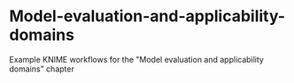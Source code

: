 # Model-evaluation-and-applicability-domains
Example KNIME workflows for the "Model evaluation and applicability domains" chapter
